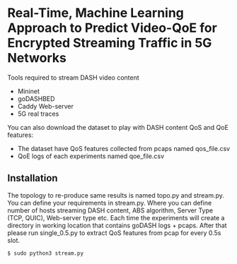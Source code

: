 # Real-Time, Machine Learning Approach to Predict Video-QoE for Encrypted Streaming Traffic in 5G Networks

Tools required to stream DASH video content

  - Mininet
  - goDASHBED
  - Caddy Web-server
  - 5G real traces

You can also download the dataset to play with DASH content QoS and QoE features:
  - The dataset have QoS features collected from pcaps named qos_file.csv
  - QoE logs of each experiments named qoe_file.csv
 
## Installation

The topology to re-produce same results is named topo.py and stream.py. You can define your requirements in stream.py. Where you can define number of hosts streaming DASH content, ABS algorithm, Server Type (TCP, QUIC), Web-server type etc.
Each time the experiments will create a directory in working location that contains goDASH logs + pcaps. After that please run single_0.5.py to extract QoS features from pcap for every 0.5s slot.

```sh
$ sudo python3 stream.py
```

